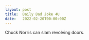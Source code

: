 ```yaml
---
layout: post
title:  Daily Dad Joke 4U
date:   2022-02-20T00:00:00Z
---
```

Chuck Norris can slam revolving doors.

